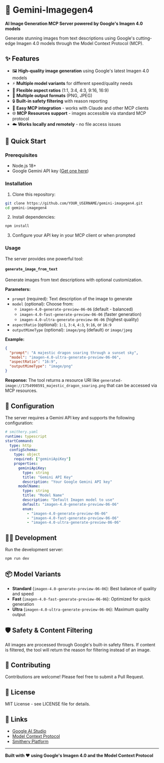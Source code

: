 # 🎨 Gemini-Imagegen4

**AI Image Generation MCP Server powered by Google's Imagen 4.0 models**

Generate stunning images from text descriptions using Google's cutting-edge Imagen 4.0 models through the Model Context Protocol (MCP).

## ✨ Features

- 🖼️ **High-quality image generation** using Google's latest Imagen 4.0 models
- ⚡ **Multiple model variants** for different speed/quality needs
- 🎯 **Flexible aspect ratios** (1:1, 3:4, 4:3, 9:16, 16:9)
- 📸 **Multiple output formats** (PNG, JPEG)
- 🔒 **Built-in safety filtering** with reason reporting
- 🚀 **Easy MCP integration** - works with Claude and other MCP clients
- 🌐 **MCP Resources support** - images accessible via standard MCP protocol
- ☁️ **Works locally and remotely** - no file access issues

## 🚀 Quick Start

### Prerequisites
- Node.js 18+
- Google Gemini API key ([Get one here](https://ai.google.dev/))

### Installation

1. Clone this repository:
```bash
git clone https://github.com/YOUR_USERNAME/gemini-imagegen4.git
cd gemini-imagegen4
```

2. Install dependencies:
```bash
npm install
```

3. Configure your API key in your MCP client or when prompted

### Usage

The server provides one powerful tool:

#### `generate_image_from_text`
Generate images from text descriptions with optional customization.

**Parameters:**
- `prompt` (required): Text description of the image to generate
- `model` (optional): Choose from:
  - `imagen-4.0-generate-preview-06-06` (default - balanced)
  - `imagen-4.0-fast-generate-preview-06-06` (faster generation)
  - `imagen-4.0-ultra-generate-preview-06-06` (highest quality)
- `aspectRatio` (optional): `1:1`, `3:4`, `4:3`, `9:16`, or `16:9`
- `outputMimeType` (optional): `image/png` (default) or `image/jpeg`

**Example:**
```json
{
  "prompt": "A majestic dragon soaring through a sunset sky",
  "model": "imagen-4.0-ultra-generate-preview-06-06",
  "aspectRatio": "16:9",
  "outputMimeType": "image/png"
}
```

**Response:**
The tool returns a resource URI like `generated-image://1754998591_majestic_dragon_soaring.png` that can be accessed via MCP resources.

## 🔧 Configuration

The server requires a Gemini API key and supports the following configuration:

```yaml
# smithery.yaml
runtime: typescript
startCommand:
  type: http
  configSchema:
    type: object
    required: ["geminiApiKey"]
    properties:
      geminiApiKey:
        type: string
        title: "Gemini API Key"
        description: "Your Google Gemini API key"
      modelName:
        type: string
        title: "Model Name"
        description: "Default Imagen model to use"
        default: "imagen-4.0-generate-preview-06-06"
        enum: 
          - "imagen-4.0-generate-preview-06-06"
          - "imagen-4.0-fast-generate-preview-06-06"
          - "imagen-4.0-ultra-generate-preview-06-06"
```

## 🏃‍♂️ Development

Run the development server:
```bash
npm run dev
```

## 📦 Model Variants

- **Standard** (`imagen-4.0-generate-preview-06-06`): Best balance of quality and speed
- **Fast** (`imagen-4.0-fast-generate-preview-06-06`): Optimized for quick generation
- **Ultra** (`imagen-4.0-ultra-generate-preview-06-06`): Maximum quality output

## 🛡️ Safety & Content Filtering

All images are processed through Google's built-in safety filters. If content is filtered, the tool will return the reason for filtering instead of an image.

## 🤝 Contributing

Contributions are welcome! Please feel free to submit a Pull Request.

## 📄 License

MIT License - see LICENSE file for details.

## 🔗 Links

- [Google AI Studio](https://ai.google.dev/)
- [Model Context Protocol](https://modelcontextprotocol.io/)
- [Smithery Platform](https://smithery.ai/)

---

**Built with ❤️ using Google's Imagen 4.0 and the Model Context Protocol**